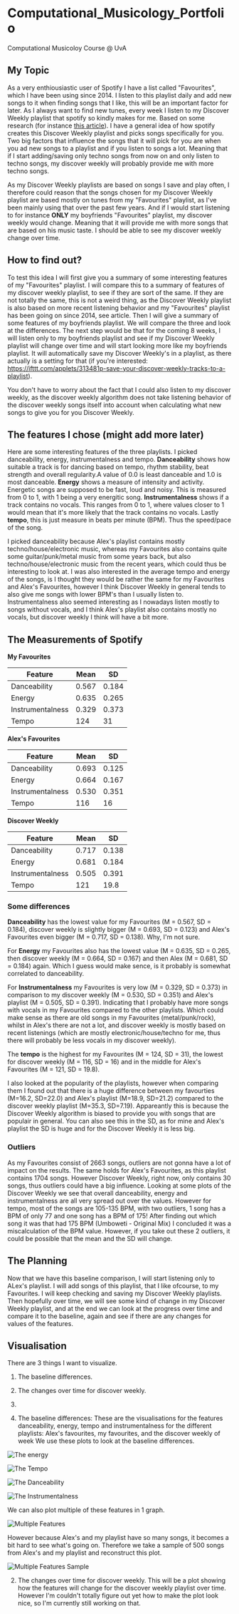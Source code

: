 # Computational_Musicology_Portfolio
Computational Musicoloy Course @ UvA

## My Topic
As a very enthiousiastic user of Spotify I have a list called "Favourites", which I have been using since 2014. I listen to this playlist daily and add new songs to it when finding songs that I like, this will be an important factor for later. As I always want to find new tunes, every week I listen to my Discover Weekly playlist that spotify so kindly makes for me. Based on some research (for instance [this article](https://qz.com/571007/the-magic-that-makes-spotifys-discover-weekly-playlists-so-damn-good/)). I have a general idea of how spotify creates this Discover Weekly playlist and picks songs specifically for you. Two big factors that influence the songs that it will pick for you are when you ad new songs to a playlist and if you listen to songs a lot. Meaning that if I start adding/saving only techno songs from now on and only listen to techno songs, my discover weekly will probably provide me with more techno songs.

As my Discover Weekly playlists are based on songs I save and play often, I therefore could reason that the songs chosen for my Discover Weekly playlist are based mostly on tunes from my "Favourites" playlist, as I've been mainly using that over the past few years. And if I would start listening to for instance **ONLY** my boyfriends "Favourites" playlist, my discover weekly would change. Meaning that it will provide me with more songs that are based on his music taste. I should be able to see my discover weekly change over time.

## How to find out?
To test this idea I will first give you a summary of some interesting features of my "Favourites" playlist. I will compare this to a summary of features of my discover weekly playlist, to see if they are sort of the same. If they are not totally the same, this is not a weird thing, as the Discover Weekly playlist is also based on more recent listening behavior and my "Favourites" playlist has been going on since 2014, see article. Then I will give a summary of some features of my boyfriends playlist. We will compare the three and look at the differences. The next step would be that for the coming 8 weeks, I will listen only to my boyfriends playlist and see if my Discover Weekly playlist will change over time and will start looking more like my boyfriends playlist. It will automatically save my Discover Weekly's in a playlist, as there actually is a setting for that (if you're interested: <https://ifttt.com/applets/313481p-save-your-discover-weekly-tracks-to-a-playlist>).

You don't have to worry about the fact that I could also listen to my discover weekly, as the discover weekly algorithm does not take listening behavior of the discover weekly songs itself into account when calculating what new songs to give you for you Discover Weekly.

## The features I chose (might add more later)
Here are some interesting features of the three playlists. I picked danceability, energy, instrumentalness and tempo. **Danceability** shows how suitable a track is for dancing based on tempo, rhythm stability, beat strength and overall regularity.A value of 0.0 is least danceable and 1.0 is most danceable. **Energy** shows a measure of intensity and activity. Energetic songs are supposed to be fast, loud and noisy. This is measured from 0 to 1, with 1 being a very energitic song. **Instrumentalness** shows if a track contains no vocals. This ranges from 0 to 1, where values closer to 1 would mean that it's more likely that the track contains no vocals. Lastly **tempo**, this is just measure in beats per minute (BPM). Thus the speed/pace of the song.

I picked danceability because Alex's playlist contains mostly techno/house/electronic music, whereas my Favourites also contains quite some guitar/punk/metal music from some years back, but also  techno/house/electronic music from the recent years, which could thus be interesting to look at. I was also interested in the average tempo and energy of the songs, is I thought they would be rather the same for my Favourites and Alex's Favourites, however I think Discover Weekly in general tends to also give me songs with lower BPM's than I usually listen to. Instrumentalness also seemed interesting as I nowadays listen mostly to songs without vocals, and I think Alex's playlist also contains mostly no vocals, but discover weekly I think will have a bit more.

## The Measurements of Spotify 

**My Favourites**

|Feature   |Mean   |SD   |
|---|---|---|
| Danceability  | 0.567  |0.184   |
| Energy  | 0.635  |  0.265  |
| Instrumentalness  | 0.329   | 0.373  |
| Tempo  |  124  | 31  |
  

**Alex's Favourites**

| Feature  |Mean   |SD   |
|---|---|---|
| Danceability  | 0.693   |0.125   |
| Energy  | 0.664   |  0.167  |
| Instrumentalness  | 0.530    | 0.351  |
| Tempo  |   116   | 16   |


**Discover Weekly**

|Feature   |Mean   |SD   |
|---|---|---|
| Danceability  | 0.717   |0.138   |
| Energy  | 0.681  |  0.184  |
| Instrumentalness  | 0.505  | 0.391  |
| Tempo  |  121 | 19.8   |

### Some differences

**Danceability** has the lowest value for my Favourites (M = 0.567, SD = 0.184), discover weekly is slightly bigger (M = 0.693, SD = 0.123) and Alex's Favourites even bigger (M = 0.717, SD = 0.138). Why, I'm not sure.

For **Energy** my Favourites also has the lowest value (M = 0.635, SD = 0.265, then discover weekly (M = 0.664, SD = 0.167) and then Alex (M = 0.681, SD = 0.184) again. Which I guess would make sence, is it probably is somewhat correlated to danceability.

For **Instrumentalness** my Favourites is very low (M = 0.329, SD = 0.373) in comparison to my discover weekly (M = 0.530, SD = 0.351) and Alex's playlist (M = 0.505, SD = 0.391). Indicating that I probably have more songs with vocals in my Favourites compared to the other playlists. Which could make sense as there are old songs in my Favourites (metal/punk/rock), whilst in Alex's there are not a lot, and discover weekly is mostly based on recent listenings (which are mostly electronic/house/techno for me, thus there will probably be less vocals in my discover weekly).

The **tempo** is the highest for my Favourites (M = 124, SD = 31), the lowest for discover weekly (M = 116, SD = 16) and in the middle for Alex's Favourites (M = 121, SD = 19.8). 

I also looked at the popularity of the playlists, however when comparing them I found out that there is a huge difference between my favourties (M=16.2, SD=22.0) and Alex's playlist (M=18.9, SD=21.2) compared to the discover weekly playlist (M=35.3, SD=7.19). Appareantly this is because the Discover Weekly algorithm is biased to provide you with songs that are populair in general. You can also see this in the SD, as for mine and Alex's playlist the SD is huge and for the Discover Weekly it is less big.

### Outliers
As my Favourites consist of 2663 songs, outliers are not gonna have a lot of impact on the results. The same holds for Alex's Favourites, as this playlist contains 1704 songs. However Discover Weekly, right now, only contains 30 songs, thus outliers could have a big influence. Looking at some plots of the Discover Weekly we see that overall danceability, energy and instrumentalness are all very spread out over the values. However for tempo, most of the songs are 105-135 BPM, with two outliers, 1 song has a BPM of only 77 and one song has a BPM of 175! After finding out which song it was that had 175 BPM (Umboweti - Original Mix) I concluded it was a miscalculation of the BPM value. However, if you take out these 2 outliers, it could be possible that the mean and the SD will change.


## The Planning
Now that we have this baseline comparison, I will start listening only to ALex's playlist. I will add songs of this playlist, that I like ofcourse, to my Favourites. I will keep checking and saving my Discover Weekly playlists. Then hopefully over time, we will see some kind of change in my Discover Weekly playlist, and at the end we can look at the progress over time and compare it to the baseline, again and see if there are any changes for values of the features.

## Visualisation

There are 3 things I want to visualize. 
1. The baseline differences.
2. The changes over time for discover weekly.
3.



1. The baseline differences:
These are the visualisations for the features danceability, energy, tempo and instrumentalness for the different playlists: Alex's favourites, my favourites, and the discover weekly of week We use these plots to look at the baseline differences.

![The energy](energy_week7.png)

![The Tempo](tempo_week7.png)

![The Danceability](danceability_week7.png)

![The Instrumentalness](instrumentalness_week7.png)

We can also plot multiple of these features in 1 graph.

![Multiple Features](features_per_playlist_week7.png)

However because Alex's and my playlist have so many songs, it becomes a bit hard to see what's going on. Therefore we take a sample of 500 songs from Alex's and my playlist and reconstruct this plot.

![Multiple Features Sample](better_features_week7.png)

2. The changes over time for discover weekly.
This will be a plot showing how the features will change for the discover weekly playlist over time. However I'm couldn't totally figure out yet how to make the plot look nice, so I'm currently still working on that.

